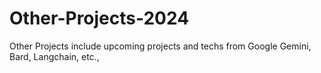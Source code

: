 # Other-Projects-2024
Other Projects include upcoming projects and techs from Google Gemini, Bard, Langchain, etc.,
